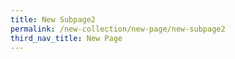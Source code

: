 ```yaml
---
title: New Subpage2
permalink: /new-collection/new-page/new-subpage2
third_nav_title: New Page
---
```

